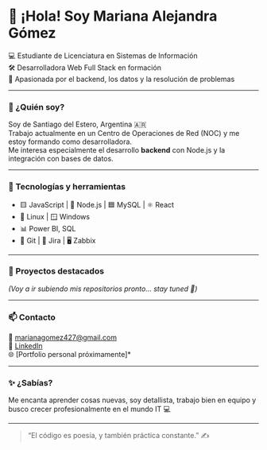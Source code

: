 # 👋 ¡Hola! Soy Mariana Alejandra Gómez

💻 Estudiante de Licenciatura en Sistemas de Información  
🛠️ Desarrolladora Web Full Stack en formación  
🚀 Apasionada por el backend, los datos y la resolución de problemas  

---

### 🌱 ¿Quién soy?

Soy de Santiago del Estero, Argentina 🇦🇷  
Trabajo actualmente en un Centro de Operaciones de Red (NOC) y me estoy formando como desarrolladora.  
Me interesa especialmente el desarrollo **backend** con Node.js y la integración con bases de datos.  

---

### 🧠 Tecnologías y herramientas

- 🟨 JavaScript | 🔵 Node.js | 🟦 MySQL | ⚛️ React  
- 🐧 Linux | 🪟 Windows  
- 📊 Power BI, SQL  
- 🐙 Git | 🧠 Jira | 🖥️ Zabbix 

---

### 💼 Proyectos destacados

*(Voy a ir subiendo mis repositorios pronto... stay tuned 🚧)*

---

### 📫 Contacto

📧 marianagomez427@gmail.com  
💼 [LinkedIn](www.linkedin.com/in/marianagom)  
🌐 [Portfolio personal próximamente]*

---

### ✨ ¿Sabías?

Me encanta aprender cosas nuevas, soy detallista, trabajo bien en equipo y busco crecer profesionalmente en el mundo IT 💻

---

> “El código es poesía, y también práctica constante.” ✍️
